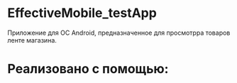 # EffectiveMobile_testApp  
Приложение для ОС Android, предназначенное для просмотрра товаров ленте магазина.  
# Реализовано с помощью:
